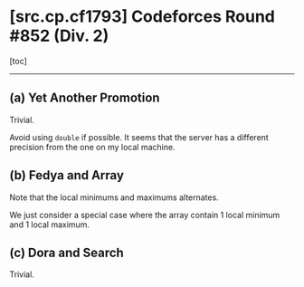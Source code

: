 # [src.cp.cf1793] Codeforces Round #852 (Div. 2)

[toc]

---

## (a) Yet Another Promotion

Trivial.

Avoid using `double` if possible. It seems that the server has a different precision from the one on my local machine.

## (b) Fedya and Array

Note that the local minimums and maximums alternates.

We just consider a special case where the array contain 1 local minimum and 1 local maximum.

## (c) Dora and Search

Trivial.
